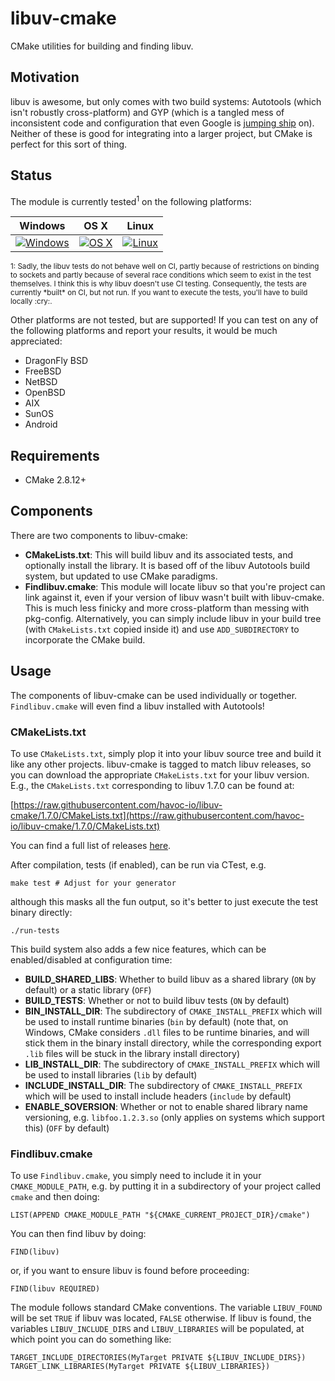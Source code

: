 # libuv-cmake

CMake utilities for building and finding libuv.


## Motivation

libuv is awesome, but only comes with two build systems: Autotools (which isn't
robustly cross-platform) and GYP (which is a tangled mess of inconsistent code
and configuration that even Google is
[jumping ship](http://permalink.gmane.org/gmane.comp.web.blink.devel/11098) on).
Neither of these is good for integrating into a larger project, but CMake is
perfect for this sort of thing.

## Status

The module is currently tested<sup>1</sup> on the following platforms:

| Windows                           | OS X                           | Linux                           |
| :-------------------------------: | :----------------------------: | :-----------------------------: |
| [![Windows][win-badge]][win-link] | [![OS X][osx-badge]][osx-link] | [![Linux][lin-badge]][lin-link] |

[win-badge]: https://ci.appveyor.com/api/projects/status/1v265vkb5edd2r75/branch/master?svg=true "AppVeyor build status"
[win-link]:  https://ci.appveyor.com/project/havoc-io/libuv-cmake/branch/master "AppVeyor build status"
[osx-badge]: https://travis-ci.org/havoc-io/libuv-cmake.svg?branch=master "Travis CI build status"
[osx-link]:  https://travis-ci.org/havoc-io/libuv-cmake "Travis CI build status"
[lin-badge]: https://circleci.com/gh/havoc-io/libuv-cmake/tree/master.svg?style=shield "CircleCI build status"
[lin-link]:  https://ci.appveyor.com/project/havoc-io/libuv-cmake "CircleCI build status"

<sup>
1: Sadly, the libuv tests do not behave well on CI, partly because of
restrictions on binding to sockets and partly because of several race conditions
which seem to exist in the test themselves.  I think this is why libuv doesn't
use CI testing.  Consequently, the tests are currently *built* on CI, but not
run.  If you want to execute the tests, you'll have to build locally :cry:.
</sup>

Other platforms are not tested, but are supported!  If you can test on any of
the following platforms and report your results, it would be much appreciated:

- DragonFly BSD
- FreeBSD
- NetBSD
- OpenBSD
- AIX
- SunOS
- Android


## Requirements

- CMake 2.8.12+


## Components

There are two components to libuv-cmake:

- **CMakeLists.txt**: This will build libuv and its associated tests, and
  optionally install the library.  It is based off of the libuv Autotools build
  system, but updated to use CMake paradigms.
- **Findlibuv.cmake**: This module will locate libuv so that you're project can
  link against it, even if your version of libuv wasn't built with libuv-cmake.
  This is much less finicky and more cross-platform than messing with
  pkg-config.  Alternatively, you can simply include libuv in your build tree
  (with `CMakeLists.txt` copied inside it) and use `ADD_SUBDIRECTORY` to
  incorporate the CMake build.


## Usage

The components of libuv-cmake can be used individually or together.
`Findlibuv.cmake` will even find a libuv installed with Autotools!


### **CMakeLists.txt**

To use `CMakeLists.txt`, simply plop it into your libuv source tree and build it
like any other projects.  libuv-cmake is tagged to match libuv releases, so you
can download the appropriate `CMakeLists.txt` for your libuv version.  E.g., the
`CMakeLists.txt` corresponding to libuv 1.7.0 can be found at:

[https://raw.githubusercontent.com/havoc-io/libuv-cmake/1.7.0/CMakeLists.txt](https://raw.githubusercontent.com/havoc-io/libuv-cmake/1.7.0/CMakeLists.txt)

You can find a full list of releases
[here](https://github.com/havoc-io/libuv-cmake/releases).

After compilation, tests (if enabled), can be run via CTest, e.g.

    make test # Adjust for your generator

although this masks all the fun output, so it's better to just execute the test
binary directly:

    ./run-tests

This build system also adds a few nice features, which can be enabled/disabled
at configuration time:

- **BUILD_SHARED_LIBS**: Whether to build libuv as a shared library (`ON` by
  default) or a static library (`OFF`)
- **BUILD_TESTS**: Whether or not to build libuv tests (`ON` by default)
- **BIN_INSTALL_DIR**: The subdirectory of `CMAKE_INSTALL_PREFIX` which will be
  used to install runtime binaries (`bin` by default) (note that, on Windows,
  CMake considers `.dll` files to be runtime binaries, and will stick them in
  the binary install directory, while the corresponding export `.lib` files will
  be stuck in the library install directory)
- **LIB_INSTALL_DIR**: The subdirectory of `CMAKE_INSTALL_PREFIX` which will be
  used to install libraries (`lib` by default)
- **INCLUDE_INSTALL_DIR**: The subdirectory of `CMAKE_INSTALL_PREFIX` which will
  be used to install include headers (`include` by default)
- **ENABLE_SOVERSION**: Whether or not to enable shared library name versioning,
  e.g. `libfoo.1.2.3.so` (only applies on systems which support this) (`OFF` by
  default)


### **Findlibuv.cmake**

To use `Findlibuv.cmake`, you simply need to include it in your
`CMAKE_MODULE_PATH`, e.g. by putting it in a subdirectory of your project called
`cmake` and then doing:

    LIST(APPEND CMAKE_MODULE_PATH "${CMAKE_CURRENT_PROJECT_DIR}/cmake")

You can then find libuv by doing:

    FIND(libuv)

or, if you want to ensure libuv is found before proceeding:

    FIND(libuv REQUIRED)

The module follows standard CMake conventions.  The variable `LIBUV_FOUND` will
be set `TRUE` if libuv was located, `FALSE` otherwise.  If libuv is found, the
variables `LIBUV_INCLUDE_DIRS` and `LIBUV_LIBRARIES` will be populated, at which
point you can do something like:

    TARGET_INCLUDE_DIRECTORIES(MyTarget PRIVATE ${LIBUV_INCLUDE_DIRS})
    TARGET_LINK_LIBRARIES(MyTarget PRIVATE ${LIBUV_LIBRARIES})
